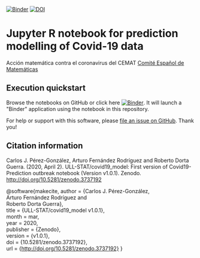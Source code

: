 [![Binder](https://mybinder.org/badge_logo.svg)](https://mybinder.org/v2/gh/ULL-STAT/covid19_model/master?filepath=Predictive_model_Covid19.ipynb) [![DOI](https://zenodo.org/badge/252273409.svg)](https://zenodo.org/badge/latestdoi/252273409)

Jupyter R notebook for prediction modelling of Covid-19 data
======================================================
Acción matemática contra el coronavirus del CEMAT [Comité Español de Matemáticas](http://matematicas.uclm.es/cemat/es/presentacion/)


## Execution quickstart

Browse the notebooks on GitHub or click here [![Binder](https://mybinder.org/badge_logo.svg)](https://mybinder.org/v2/gh/ULL-STAT/covid19_model/master?filepath=Predictive_model_Covid19.ipynb). It will launch a "Binder" application using the notebook in this repository.

For help or support with this software, please
[file an issue on GitHub](https://github.com/ULL-STAT/covid19_model/issues). Thank you!

## Citation information

Carlos J. Pérez-González, Arturo Fernández Rodríguez and Roberto Dorta Guerra. (2020, April 2). ULL-STAT/covid19_model: First version of Covid19-Prediction outbreak notebook (Version v1.0.1). Zenodo. http://doi.org/10.5281/zenodo.3737192

@software{makecite,
  author       = {Carlos J. Pérez-González,  
				  Arturo Fernández Rodríguez and 				  
				  Roberto Dorta Guerra}, 		 		  
  title        = {ULL-STAT/covid19_model v1.0.1},  <br> 
  month        = mar,  <br>
  year         = 2020,  <br>
  publisher    = {Zenodo},  <br>
  version      = {v1.0.1},  <br>
  doi          = {10.5281/zenodo.3737192},  <br>
  url          = {http://doi.org/10.5281/zenodo.3737192}
}